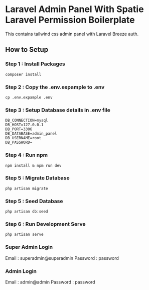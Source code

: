 
# Laravel Admin Panel With Spatie Laravel Permission Boilerplate

This contains tailwind css admin panel with Laravel Breeze auth.

## How to Setup

### Step 1 : Install Packages

```
composer install
```


### Step 2 : Copy the .env.expample to .env

```
cp .env.expample .env
```

### Step 3 : Setup Database details in .env file

```
DB_CONNECTION=mysql
DB_HOST=127.0.0.1
DB_PORT=3306
DB_DATABASE=admin_panel
DB_USERNAME=root
DB_PASSWORD=
```

### Step 4 : Run npm

```
npm install & npm run dev
```

### Step 5 : Migrate Database

```
php artisan migrate
```

### Step 5 : Seed Database

```
php artisan db:seed
```

### Step 6 : Run Development Serve

```
php artisan serve
```

### Super Admin Login
Email : superadmin@superadmin
Password : password

### Admin Login
Email : admin@admin
Password : password
